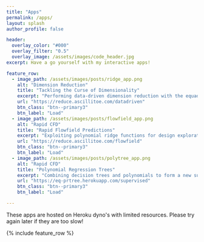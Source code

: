 ```yaml
---
title: "Apps"
permalink: /apps/
layout: splash
author_profile: false

header:
  overlay_color: "#000"
  overlay_filter: "0.5"
  overlay_image: /assets/images/code_header.jpg
excerpt: Have a go yourself with my interactive apps!

feature_row:
  - image_path: /assets/images/posts/ridge_app.png
    alt: "Dimension Reduction"
    title: "Tackling the Curse of Dimensionality"
    excerpt: "Performing data-driven dimension reduction with the equadratures package. Upload your own data or try an example dataset!"
    url: "https://reduce.ascillitoe.com/datadriven"
    btn_class: "btn--primary3"
    btn_label: "Load" 
  - image_path: /assets/images/posts/flowfield_app.png
    alt: "Rapid CFD"
    title: "Rapid Flowfield Predictions"
    excerpt: "Exploiting polynomial ridge functions for design exploration and rapid flowfield estimation of an airfoil. Predictive accuracy is competitive with a state-of-the-art convolutional neural network."
    url: "https://reduce.ascillitoe.com/flowfield"
    btn_class: "btn--primary3"
    btn_label: "Load"
  - image_path: /assets/images/posts/polytree_app.png
    alt: "Rapid CFD"
    title: "Polynomial Regression Trees"
    excerpt: "Combining decision trees and polynomials to form a new supervised machine learning model with a high degree of interpretability."
    url: "https://eq-prtree.herokuapp.com/supervised"
    btn_class: "btn--primary3"
    btn_label: "Load"

---
```


These apps are hosted on Heroku dyno's with limited resources. Please try again later if they are too slow!

{% include feature_row %}
